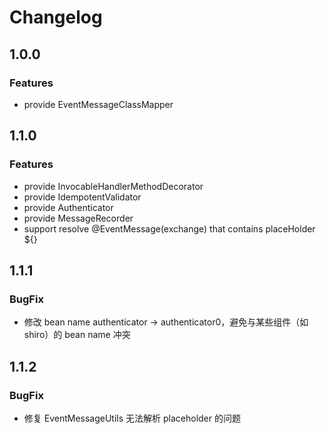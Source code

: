 # Changelog

## 1.0.0

### Features

- provide EventMessageClassMapper

## 1.1.0

### Features 

- provide InvocableHandlerMethodDecorator
- provide IdempotentValidator
- provide Authenticator
- provide MessageRecorder
- support resolve @EventMessage(exchange) that contains placeHolder ${}

## 1.1.1 

### BugFix

- 修改 bean name authenticator -> authenticator0，避免与某些组件（如 shiro）的 bean name 冲突

## 1.1.2

### BugFix

- 修复 EventMessageUtils 无法解析 placeholder 的问题


